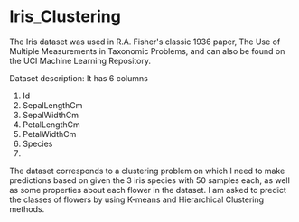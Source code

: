 # Iris_Clustering

The Iris dataset was used in R.A. Fisher's classic 1936 paper, The Use of Multiple
Measurements in Taxonomic Problems, and can also be found on the UCI Machine Learning
Repository.

Dataset description: It has 6 columns
1. Id
2. SepalLengthCm
3. SepalWidthCm
4. PetalLengthCm
5. PetalWidthCm
6. Species
7. 

The dataset corresponds to a clustering problem on
which I need to make predictions based on given the 3 iris species with 50 samples each, as well
as some properties about each flower in the dataset. I am asked to predict the classes of flowers
by using K-means and Hierarchical Clustering methods.

